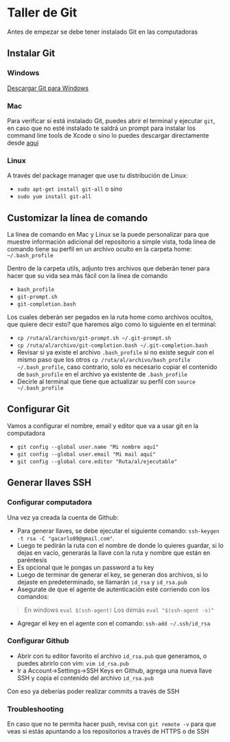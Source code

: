 # Taller de Git
Antes de empezar se debe tener instalado Git en las computadoras
## Instalar Git

### Windows
[Descargar Git para Windows](http://git-scm.com/download/win)

### Mac
Para verificar si está instalado Git, puedes abrir el terminal y ejecutar `git`, en caso que no esté instalado te saldrá un prompt para instalar los command line tools de Xcode o sino lo puedes descargar directamente desde [aquí](http://git-scm.com/download/mac)

### Linux
A través del package manager que use tu distribución de Linux:
- `sudo apt-get install git-all`
o sino
- `sudo yum install git-all`


## Customizar la línea de comando
La línea de comando en Mac y Linux se la puede personalizar para que muestre información adicional del repositorio a simple vista, toda línea de comando tiene su perfil en un archivo oculto en la carpeta home: `~/.bash_profile`

Dentro de la carpeta utils, adjunto tres archivos que deberán tener para hacer que su vida sea más fácil con la línea de comando
- `bash_profile`
- `git-prompt.sh`
- `git-completion.bash`

Los cuales deberán ser pegados en la ruta home como archivos ocultos, que quiere decir esto? que haremos algo como lo siguiente en el terminal:
- `cp /ruta/al/archivo/git-prompt.sh ~/.git-prompt.sh`
- `cp /ruta/al/archivo/git-completion.bash ~/.git-completion.bash`
- Revisar si ya existe el archivo `.bash_profile` si no existe seguir con el mismo paso que los otros `cp /ruta/al/archivo/bash_profile ~/.bash_profile`, caso contrario, solo es necesario copiar el contenido de `bash_profile` en el archivo ya existente de `.bash_profile`
- Decirle al terminal que tiene que actualizar su perfil con `source ~/.bash_profile`

## Configurar Git
Vamos a configurar el nombre, email y editor que va a usar git en la computadora
- `git config --global user.name "Mi nombre aquí"`
- `git config --global user.email "Mi mail aquí"`
- `git config --global core.editor "Ruta/al/ejecutable"`

## Generar llaves SSH
### Configurar computadora
Una vez ya creada la cuenta de Github:
- Para generar llaves, se debe ejecutar el siguiente comando: `ssh-keygen -t rsa -C "gacarlo89@gmail.com"`.
- Luego te pedirán la ruta con el nombre de donde lo quieres guardar, si lo dejas en vacío, generarás la llave con la ruta y nombre que están en paréntesis
- Es opcional que le pongas un password a tu key
- Luego de terminar de generar el key, se generan dos archivos, si lo dejaste en predeterminado, se llamarán `id_rsa` y `id_rsa.pub`
- Asegurate de que el agente de autenticación esté corriendo con los comandos:

> En windows
`eval $(ssh-agent)`
> Los demás
`eval "$(ssh-agent -s)"`

- Agregar el key en el agente con el comando: `ssh-add ~/.ssh/id_rsa`
### Configurar Github
- Abrir con tu editor favorito el archivo `id_rsa.pub` que generamos, o puedes abrirlo con vim: `vim id_rsa.pub`
- Ir a Account->Settings->SSH Keys en Github, agrega una nueva llave SSH y copia el contenido del archivo `id_rsa.pub`

Con eso ya deberías poder realizar commits a través de SSH

### Troubleshooting
En caso que no te permita hacer push, revisa con `git remote -v` para que veas si estás apuntando a los repositorios a través de HTTPS o de SSH